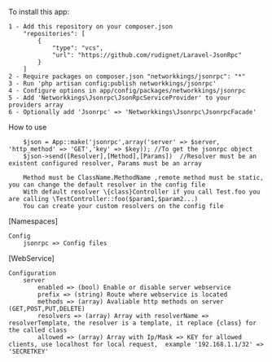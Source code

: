 
To install this app:

    1 - Add this repository on your composer.json
    	"repositories": [
            {
                "type": "vcs",
                "url": "https://github.com/rudignet/Laravel-JsonRpc"
            }
    	]
    2 - Require packages on composer.json "networkkings/jsonrpc": "*"
    3 - Run 'php artisan config:publish networkkings/jsonrpc'
    4 - Configure options in app/config/packages/networkkings/jsonrpc
    5 - Add 'Networkkings\Jsonrpc\JsonRpcServiceProvider' to your providers array
    6 - Optionally add 'Jsonrpc' => 'Networkkings\Jsonrpc\JsonrpcFacade'


How to use

        $json = App::make('jsonrpc',array('server' => $server, 'http_method' => 'GET','key' => $key)); //To get the jsonrpc object
        $json->send([Resolver],[Method],[Params])  //Resolver must be an existent configured resolver, Params must be an array

        Method must be ClassName.MethodName ,remote method must be static, you can change the default resolver in the config file
        With default resolver \{class}Controller if you call Test.foo you are calling \TestController::foo($param1,$param2...)
        You can create your custom resolvers on the config file

[Namespaces]

    Config
        jsonrpc => Config files


[WebService]

    Configuration
        server
            enabled => (bool) Enable or disable server webservice
            prefix => (string) Route where webservice is located
            methods => (array) Avaliable http methods on server (GET,POST,PUT,DELETE)
            resolvers => (array) Array with resolverName => resolverTemplate, the resolver is a template, it replace {class} for the called class
            allowed => (array) Array with Ip/Mask => KEY for allowed clients, use localhost for local request,  example '192.168.1.1/32' => 'SECRETKEY'

